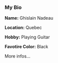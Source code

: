 ### My Bio

**Name:** Ghislain Nadeau

**Location:** Quebec

**Hobby:** Playing Guitar

**Favotire Color:** Black

More infos...
